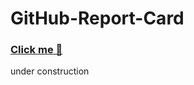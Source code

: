 # GitHub-Report-Card
<a href="https://saurabh209.github.io/GitHub-Report-Card/"><h3>Click me 🥹</h3></a>
under construction
